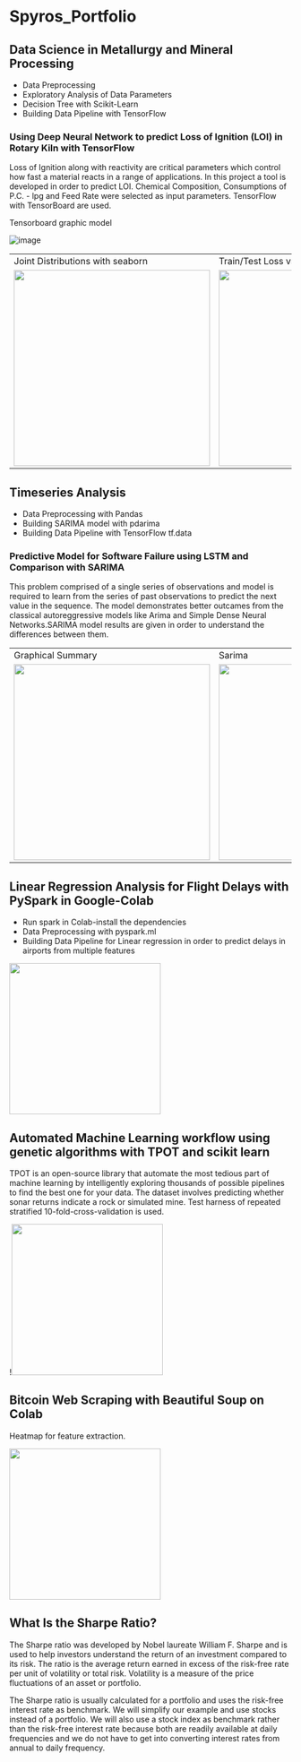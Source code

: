 
# Spyros_Portfolio

## Data Science in Metallurgy and Mineral Processing
* Data Preprocessing
* Exploratory Analysis of Data Parameters
* Decision Tree with Scikit-Learn
* Building Data Pipeline with TensorFlow

### Using Deep Neural Network to predict Loss of Ignition (LOI) in Rotary Kiln with TensorFlow 
  Loss of Ignition along with reactivity are  critical parameters which control how fast a material reacts in a range of applications.
  In this project a tool is developed in order to  predict LOI. Chemical Composition, Consumptions of P.C. - lpg and Feed Rate were selected as input parameters. TensorFlow with TensorBoard are used.  
 
 Tensorboard graphic model
 
![image](https://user-images.githubusercontent.com/56194024/111066076-d6142400-84c5-11eb-8a63-cd99092393b3.png) 

<table>
  <tr>
     <td>Joint Distributions with seaborn</td>
     <td>Train/Test Loss vs Epochs, MAE vs Epochs</td>
     <td>Exploratory Analysis with seaborn</td>
  </tr>
  <tr>
    <td><img src="https://user-images.githubusercontent.com/56194024/111068834-0c0bd500-84d3-11eb-9934-07064c8e5073.png" width="350"></td>
    <td><img src="https://user-images.githubusercontent.com/56194024/111068596-1c6f8000-84d2-11eb-9b9c-fe66378b4db9.png" width="350"/></td>
    <td><img src="https://user-images.githubusercontent.com/56194024/111068890-41182780-84d3-11eb-915b-8ca6a3ba667d.png" width="350"/></td>
  </tr>
 </table>

## Timeseries Analysis 
* Data Preprocessing with Pandas
* Building SARIMA model with pdarima
* Building Data Pipeline with TensorFlow tf.data

### Predictive Model for Software Failure using LSTM  and Comparison with SARIMA
This problem comprised of a single series of observations and model is required to learn from the series of past observations to predict the next value in the sequence.
The model demonstrates better outcames from the classical autoreggressive models like Arima and Simple Dense Neural Networks.SARIMA model results are given in order to understand the differences between them.

<table>
  <tr>
     <td>Graphical Summary</td>
     <td>Sarima</td>
     <td>LSTM</td>
  </tr>
  <tr>
    <td><img src="https://user-images.githubusercontent.com/56194024/111117853-bf76d700-8570-11eb-8f8b-1f2153f56538.png" width="350"></td>
    <td><img src="https://user-images.githubusercontent.com/56194024/111118042-f5b45680-8570-11eb-9ea9-bb00fd4b417a.png" width="350"/></td>
    <td><img src="https://user-images.githubusercontent.com/56194024/111118248-314f2080-8571-11eb-90e7-245e9f57fa8c.png" width="350"/></td>
  </tr>
 </table>

## Linear Regression Analysis for Flight Delays with PySpark in Google-Colab
* Run spark in Colab-install the dependencies
* Data Preprocessing with pyspark.ml 
* Building Data Pipeline for Linear regression in order to predict delays in airports from multiple features

<img src='https://user-images.githubusercontent.com/56194024/111155106-ae43bf80-859c-11eb-8fd3-677870785aaf.png' width="270">

## Automated Machine Learning workflow using genetic algorithms with TPOT and scikit learn

TPOT is an open-source library that automate the most tedious part of machine learning by intelligently exploring thousands of possible pipelines to find the best one for your data.
The dataset involves predicting whether sonar returns indicate a rock or simulated mine.
Test harness of repeated stratified 10-fold-cross-validation is used.

!<img src='https://user-images.githubusercontent.com/56194024/112471510-ac37e880-8d74-11eb-8f49-d392414d206d.png' width="270">

## Bitcoin Web Scraping with Beautiful Soup on Colab

Heatmap for feature extraction.

<img src='https://user-images.githubusercontent.com/56194024/112744758-86e0ef80-8fab-11eb-8ee1-c5e9be8d1256.png' width="270">


## What Is the Sharpe Ratio?
The Sharpe ratio was developed by Nobel laureate William F. Sharpe and is used to help investors understand the return of an investment compared to its risk. The ratio is the average return earned in excess of the risk-free rate per unit of volatility or total risk. Volatility is a measure of the price fluctuations of an asset or portfolio.

The Sharpe ratio is usually calculated for a portfolio and uses the risk-free interest rate as benchmark. We will simplify our example and use stocks instead of a portfolio. We will also use a stock index as benchmark rather than the risk-free interest rate because both are readily available at daily frequencies and we do not have to get into converting interest rates from annual to daily frequency.
